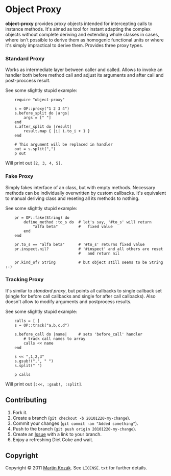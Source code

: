 Object Proxy
============

**object-proxy** provides proxy objects intended for intercepting calls 
to instance methods. It's aimed as tool for instant adapting the complex 
objects without complete deriving and extending whole classes in cases, 
where isn't possible to derive them as homogenic functional units or 
where it's simply impractical to derive them. Provides three 
proxy types.

### Standard Proxy
Works as intermediate layer between caller and called. Allows to invoke 
an handler both before method call and adjust its  arguments and after 
call and post-proccess result. 

See some slightly stupid example:

        require "object-proxy"

        s = OP::proxy("1 2 3 4")
        s.before_split do |args|
            args = [" "]
        end
        s.after_split do |result|
            result.map { |i| i.to_i + 1 }
        end
        
        # This argument will be replaced in handler
        out = s.split(",")
        p out
        
Will print out `[2, 3, 4, 5]`.

### Fake Proxy
Simply fakes interface of an class, but with empty methods. Necessary 
methods can be individually overwritten by custom callbacks. It's 
equivalent to manual deriving class and reseting all its methods 
to nothing.

See some slightly stupid example:

        pr = OP::fake(String) do
            define_method :to_s do  # let's say, '#to_s' will return
                "alfa beta"         #   fixed value
            end
        end

        pr.to_s == "alfa beta"      # '#to_s' returns fixed value
        pr.inspect.nil?             # '#inspect' and all others are reset
                                    #   and return nil
                                    
        pr.kind_of? String          # but object still seems to be String :-)
        
### Tracking Proxy
It's similar to *standard proxy*, but points all callbacks to single 
callback set (single for before call callbacks and single for after call
callbacks). Also doesn't allow to modify arguments and postprocess 
results.

See some slightly stupid example:
    
        calls = [ ]
        s = OP::track("a,b,c,d")
        
        s.before_call do |name|     # sets 'before_call' handler
            # track call names to array
            calls << name 
        end
        
        s << ",1,2,3"
        s.gsub!(",", " ")
        s.split(" ")
        
        p calls
        
Will print out `[:<<, :gsub!, :split]`.

        
Contributing
------------

1. Fork it.
2. Create a branch (`git checkout -b 20101220-my-change`).
3. Commit your changes (`git commit -am "Added something"`).
4. Push to the branch (`git push origin 20101220-my-change`).
5. Create an [Issue][3] with a link to your branch.
6. Enjoy a refreshing Diet Coke and wait.

Copyright
---------

Copyright &copy; 2011 [Martin Kozák][4]. See `LICENSE.txt` for
further details.

[3]: http://github.com/martinkozak/object-proxy/issues
[4]: http://www.martinkozak.net/
